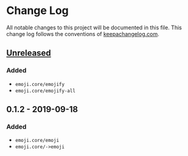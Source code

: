 # Change Log
All notable changes to this project will be documented in this file. This change log follows the conventions of [keepachangelog.com](http://keepachangelog.com/).

## [Unreleased]
### Added
- `emoji.core/emojify`
- `emoji.core/emojify-all`

## 0.1.2 - 2019-09-18
### Added
- `emoji.core/emoji`
- `emoji.core/->emoji`

[Unreleased]: https://github.com/dawran6/emoji/compare/0.1.2...HEAD
[0.1.2]: https://github.com/dawran6/emoji/compare/0.1.0...0.1.2

